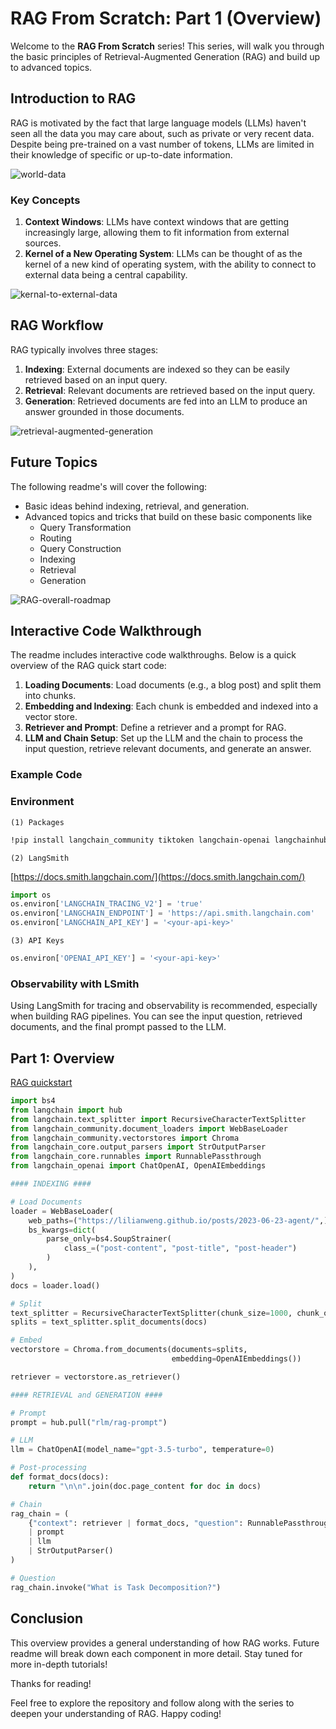 # RAG From Scratch: Part 1 (Overview)

Welcome to the **RAG From Scratch** series! This series, will walk you through the basic principles of Retrieval-Augmented Generation (RAG) and build up to advanced topics.

## Introduction to RAG

RAG is motivated by the fact that large language models (LLMs) haven't seen all the data you may care about, such as private or very recent data. Despite being pre-trained on a vast number of tokens, LLMs are limited in their knowledge of specific or up-to-date information.

![world-data](https://github.com/DharaniDJ/My-Programming-Journey/blob/assets/assets/RAG/world-data.png)

### Key Concepts

1. **Context Windows**: LLMs have context windows that are getting increasingly large, allowing them to fit information from external sources.
2. **Kernel of a New Operating System**: LLMs can be thought of as the kernel of a new kind of operating system, with the ability to connect to external data being a central capability.

![kernal-to-external-data](https://github.com/DharaniDJ/My-Programming-Journey/blob/assets/assets/RAG/kernal-to-external-data.png)

## RAG Workflow

RAG typically involves three stages:

1. **Indexing**: External documents are indexed so they can be easily retrieved based on an input query.
2. **Retrieval**: Relevant documents are retrieved based on the input query.
3. **Generation**: Retrieved documents are fed into an LLM to produce an answer grounded in those documents.

![retrieval-augmented-generation](https://github.com/DharaniDJ/My-Programming-Journey/blob/assets/assets/RAG/retrieval-augmented-generation.png)

## Future Topics

The following readme's will cover the following:

- Basic ideas behind indexing, retrieval, and generation.
- Advanced topics and tricks that build on these basic components like
    - Query Transformation
    - Routing
    - Query Construction
    - Indexing
    - Retrieval
    - Generation

![RAG-overall-roadmap](https://github.com/DharaniDJ/My-Programming-Journey/blob/assets.assets/RAG/RAG-overall-roadmap.png)

## Interactive Code Walkthrough

The readme includes interactive code walkthroughs. Below is a quick overview of the RAG quick start code:

1. **Loading Documents**: Load documents (e.g., a blog post) and split them into chunks.
2. **Embedding and Indexing**: Each chunk is embedded and indexed into a vector store.
3. **Retriever and Prompt**: Define a retriever and a prompt for RAG.
4. **LLM and Chain Setup**: Set up the LLM and the chain to process the input question, retrieve relevant documents, and generate an answer.

### Example Code

### Environment

`(1) Packages`
```bash
!pip install langchain_community tiktoken langchain-openai langchainhub chromadb langchain
```

`(2) LangSmith`

[https://docs.smith.langchain.com/](https://docs.smith.langchain.com/)

```python
import os
os.environ['LANGCHAIN_TRACING_V2'] = 'true'
os.environ['LANGCHAIN_ENDPOINT'] = 'https://api.smith.langchain.com'
os.environ['LANGCHAIN_API_KEY'] = '<your-api-key>'
```

`(3) API Keys`
```python
os.environ['OPENAI_API_KEY'] = '<your-api-key>'
```

### Observability with LSmith

Using LangSmith for tracing and observability is recommended, especially when building RAG pipelines. You can see the input question, retrieved documents, and the final prompt passed to the LLM.

## Part 1: Overview
[RAG quickstart](https://python.langchain.com/docs/tutorials/rag/)

```python
import bs4
from langchain import hub
from langchain.text_splitter import RecursiveCharacterTextSplitter
from langchain_community.document_loaders import WebBaseLoader
from langchain_community.vectorstores import Chroma
from langchain_core.output_parsers import StrOutputParser
from langchain_core.runnables import RunnablePassthrough
from langchain_openai import ChatOpenAI, OpenAIEmbeddings

#### INDEXING ####

# Load Documents
loader = WebBaseLoader(
    web_paths=("https://lilianweng.github.io/posts/2023-06-23-agent/",),
    bs_kwargs=dict(
        parse_only=bs4.SoupStrainer(
            class_=("post-content", "post-title", "post-header")
        )
    ),
)
docs = loader.load()

# Split
text_splitter = RecursiveCharacterTextSplitter(chunk_size=1000, chunk_overlap=200)
splits = text_splitter.split_documents(docs)

# Embed
vectorstore = Chroma.from_documents(documents=splits, 
                                    embedding=OpenAIEmbeddings())

retriever = vectorstore.as_retriever()

#### RETRIEVAL and GENERATION ####

# Prompt
prompt = hub.pull("rlm/rag-prompt")

# LLM
llm = ChatOpenAI(model_name="gpt-3.5-turbo", temperature=0)

# Post-processing
def format_docs(docs):
    return "\n\n".join(doc.page_content for doc in docs)

# Chain
rag_chain = (
    {"context": retriever | format_docs, "question": RunnablePassthrough()}
    | prompt
    | llm
    | StrOutputParser()
)

# Question
rag_chain.invoke("What is Task Decomposition?")
```

## Conclusion

This overview provides a general understanding of how RAG works. Future readme will break down each component in more detail. Stay tuned for more in-depth tutorials!

Thanks for reading!

Feel free to explore the repository and follow along with the series to deepen your understanding of RAG. Happy coding!